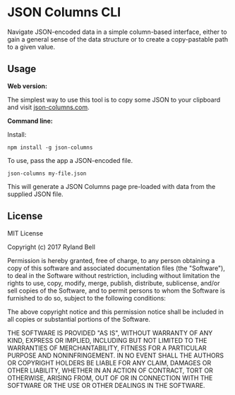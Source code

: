 # JSON Columns CLI

Navigate JSON-encoded data in a simple column-based interface, either to gain a general sense of the data structure or to create a copy-pastable path to a given value. 

## Usage

**Web version:**

The simplest way to use this tool is to copy some JSON to your clipboard and visit [json-columns.com](http://json-columns.com).

**Command line:**

Install:

`npm install -g json-columns`

To use, pass the app a JSON-encoded file.

`json-columns my-file.json`

This will generate a JSON Columns page pre-loaded with data from the supplied JSON file.

## License

MIT License

Copyright (c) 2017 Ryland Bell

Permission is hereby granted, free of charge, to any person obtaining a copy
of this software and associated documentation files (the "Software"), to deal
in the Software without restriction, including without limitation the rights
to use, copy, modify, merge, publish, distribute, sublicense, and/or sell
copies of the Software, and to permit persons to whom the Software is
furnished to do so, subject to the following conditions:

The above copyright notice and this permission notice shall be included in all
copies or substantial portions of the Software.

THE SOFTWARE IS PROVIDED "AS IS", WITHOUT WARRANTY OF ANY KIND, EXPRESS OR
IMPLIED, INCLUDING BUT NOT LIMITED TO THE WARRANTIES OF MERCHANTABILITY,
FITNESS FOR A PARTICULAR PURPOSE AND NONINFRINGEMENT. IN NO EVENT SHALL THE
AUTHORS OR COPYRIGHT HOLDERS BE LIABLE FOR ANY CLAIM, DAMAGES OR OTHER
LIABILITY, WHETHER IN AN ACTION OF CONTRACT, TORT OR OTHERWISE, ARISING FROM,
OUT OF OR IN CONNECTION WITH THE SOFTWARE OR THE USE OR OTHER DEALINGS IN THE
SOFTWARE.